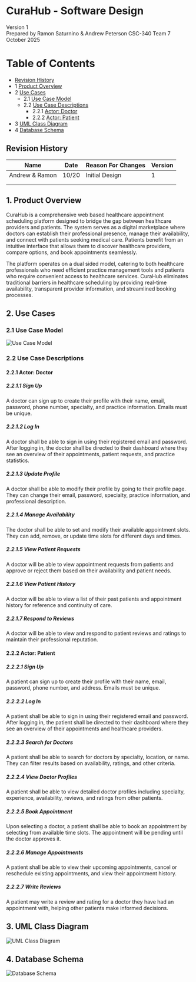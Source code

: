 # CuraHub - Software Design 

Version 1  
Prepared by Ramon Saturnino & Andrew Peterson
CSC-340 Team 7  
October 2025

Table of Contents
=================
* [Revision History](#revision-history)
* 1 [Product Overview](#1-product-overview)
* 2 [Use Cases](#2-use-cases)
  * 2.1 [Use Case Model](#21-use-case-model)
  * 2.2 [Use Case Descriptions](#22-use-case-descriptions)
    * 2.2.1 [Actor: Doctor](#221-actor-doctor)
    * 2.2.2 [Actor: Patient](#222-actor-patient) 
* 3 [UML Class Diagram](#3-uml-class-diagram)
* 4 [Database Schema](#4-database-schema)

## Revision History
| Name           | Date    | Reason For Changes  | Version   |
| ----           | ------- | ------------------- | --------- |
| Andrew & Ramon | 10/20   | Initial Design      |    1      |
|                |         |                     |           |
|                |         |                     |           |

## 1. Product Overview
CuraHub is a comprehensive web based healthcare appointment scheduling platform designed to bridge the gap between healthcare providers and patients. The system serves as a digital marketplace where doctors can establish their professional presence, manage their availability, and connect with patients seeking medical care. Patients benefit from an intuitive interface that allows them to discover healthcare providers, compare options, and book appointments seamlessly.

The platform operates on a dual sided model, catering to both healthcare professionals who need efficient practice management tools and patients who require convenient access to healthcare services. CuraHub eliminates traditional barriers in healthcare scheduling by providing real-time availability, transparent provider information, and streamlined booking processes.

## 2. Use Cases
### 2.1 Use Case Model
![Use Case Model](https://github.com/twinklymeat/CuraHub/blob/rsaturnino-milestone4/doc/Object%20Oriented%20Design/Use-Case%20Diagram.png)

### 2.2 Use Case Descriptions

#### 2.2.1 Actor: Doctor
##### 2.2.1.1 Sign Up
A doctor can sign up to create their profile with their name, email, password, phone number, specialty, and practice information. Emails must be unique.
##### 2.2.1.2 Log In
A doctor shall be able to sign in using their registered email and password. After logging in, the doctor shall be directed to their dashboard where they see an overview of their appointments, patient requests, and practice statistics.
##### 2.2.1.3 Update Profile
A doctor shall be able to modify their profile by going to their profile page. They can change their email, password, specialty, practice information, and professional description.
##### 2.2.1.4 Manage Availability
The doctor shall be able to set and modify their available appointment slots. They can add, remove, or update time slots for different days and times.
##### 2.2.1.5 View Patient Requests
A doctor will be able to view appointment requests from patients and approve or reject them based on their availability and patient needs.
##### 2.2.1.6 View Patient History
A doctor will be able to view a list of their past patients and appointment history for reference and continuity of care.
##### 2.2.1.7 Respond to Reviews
A doctor will be able to view and respond to patient reviews and ratings to maintain their professional reputation.

#### 2.2.2 Actor: Patient
##### 2.2.2.1 Sign Up
A patient can sign up to create their profile with their name, email, password, phone number, and address. Emails must be unique.
##### 2.2.2.2 Log In
A patient shall be able to sign in using their registered email and password. After logging in, the patient shall be directed to their dashboard where they see an overview of their appointments and healthcare providers.
##### 2.2.2.3 Search for Doctors
A patient shall be able to search for doctors by specialty, location, or name. They can filter results based on availability, ratings, and other criteria.
##### 2.2.2.4 View Doctor Profiles
A patient shall be able to view detailed doctor profiles including specialty, experience, availability, reviews, and ratings from other patients.
##### 2.2.2.5 Book Appointment
Upon selecting a doctor, a patient shall be able to book an appointment by selecting from available time slots. The appointment will be pending until the doctor approves it.
##### 2.2.2.6 Manage Appointments
A patient shall be able to view their upcoming appointments, cancel or reschedule existing appointments, and view their appointment history.
##### 2.2.2.7 Write Reviews
A patient may write a review and rating for a doctor they have had an appointment with, helping other patients make informed decisions.

## 3. UML Class Diagram
![UML Class Diagram](https://github.com/twinklymeat/CuraHub/blob/rsaturnino-milestone4/doc/Object%20Oriented%20Design/UML%20Diagram.png)

## 4. Database Schema
![Database Schema](Schema_Diagram.png)
